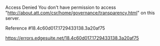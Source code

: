 Access Denied
You don't have permission to access "http://about.att.com/csr/home/governance/transparency.html" on this server.

Reference #18.4c60d017.1729433138.3a20af75

https://errors.edgesuite.net/18.4c60d017.1729433138.3a20af75